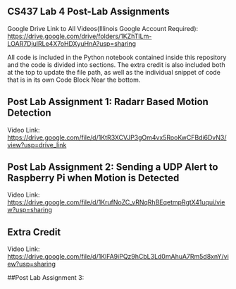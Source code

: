 ## CS437 Lab 4 Post-Lab Assignments
Google Drive Link to All Videos(Illinois Google Account Required): https://drive.google.com/drive/folders/1KZhTILm-LOAR7DjulRLe4X7oHDXyuHnA?usp=sharing

All code is included in the Python notebook contained inside this repository and the code is divided into sections. The extra credit is also included both at the top to update the file path, as well as the individual snippet of code that is in its own Code Block Near the bottom.

## Post Lab Assignment 1: Radarr Based Motion Detection 
Video Link: https://drive.google.com/file/d/1KtR3XCVJP3gOm4vx5RooKwCFBdi6DvN3/view?usp=drive_link

## Post Lab Assignment 2: Sending a UDP Alert to Raspberry Pi when Motion is Detected
Video Link: https://drive.google.com/file/d/1KrufNoZC_vRNqRhBEqetmpRgtX41uqui/view?usp=sharing

## Extra Credit 
Video Link: https://drive.google.com/file/d/1KlFA9iPQz9hCbL3Ld0mAhuA7Rm5d8xnY/view?usp=sharing

##Post Lab Assignment 3:

